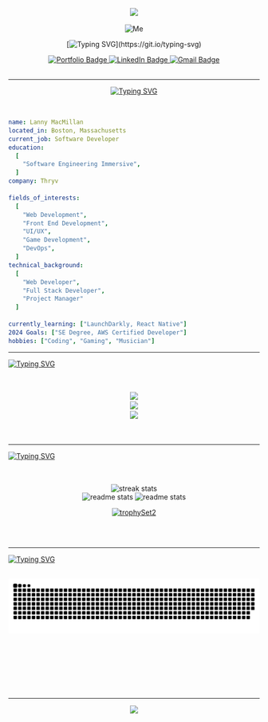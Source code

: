 <p align="center">
  <img src="https://capsule-render.vercel.app/api?type=waving&color=gradient&text=Hello!&height=100&section=header"/>
</p>

<div id="header" align="center">
  
![Me](https://github.com/user-attachments/assets/14085aa8-7b98-47bb-beae-a88bfe395b7d)

<!-- https://readme-typing-svg.herokuapp.com/demo/?font=DM+Sans&weight=800&size=30&duration=10&pause=500&color=00DDFF&center=true&vCenter=true&repeat=false&width=1000&lines=My+Contributions+ -->
[![Typing SVG](https://readme-typing-svg.herokuapp.com?font=DM+Sans&weight=800&size=40&duration=4000&pause=500&color=00DDFF&center=true&vCenter=true&repeat=false&width=1000&lines=Hi+There!;Im+Lanny+MacMillan;Software+Developer;Game+Developer;Lets+create+something+together!)](https://git.io/typing-svg)

  <!-- social badges -->
  <div id="badges">
    <a href="https://develop.d341ahk13w5309.amplifyapp.com/">
      <img src="https://img.shields.io/badge/Portfolio-255E63?style=for-the-badge&logo=About.me&logoColor=white" alt="Portfolio Badge" target="_blank" rel="noopener noreferrer"/>
    </a>
    <a href="https://www.linkedin.com/in/lanny-macmillan/">
      <img src="https://img.shields.io/badge/LinkedIn-blue?style=for-the-badge&logo=linkedin&logoColor=white" alt="LinkedIn Badge"/>
    </a>
    <a href=""mailto:lanny.macmillan.dev@gmail.com">
      <img src="https://img.shields.io/badge/Gmail-D14836?style=for-the-badge&logo=gmail&logoColor=white" alt="Gmail Badge"/>
    </a>
  </div>
  
  <!-- profile views -->
  <img src="https://komarev.com/ghpvc/?username=Lanny-MacMillan&style=flat-square&color=blue" alt=""/>
  
  <!-- Hello World -->
  <div align="center">
  
  </div>
  

---

[![Typing SVG](https://readme-typing-svg.herokuapp.com?font=DM+Sans&weight=800&size=30&duration=10&pause=500&color=00DDFF&center=true&vCenter=true&repeat=false&width=1000&lines=About+Me)](https://git.io/typing-svg)

</div>
<br/>

```yaml
name: Lanny MacMillan
located_in: Boston, Massachusetts
current_job: Software Developer
education:
  [
    "Software Engineering Immersive",
  ]
company: Thryv

fields_of_interests:
  [
    "Web Development",
    "Front End Development",
    "UI/UX",
    "Game Development",
    "DevOps",
  ]
technical_background:
  [
    "Web Developer",
    "Full Stack Developer",
    "Project Manager"
  ]
  
currently_learning: ["LaunchDarkly, React Native"]
2024 Goals: ["SE Degree, AWS Certified Developer"]
hobbies: ["Coding", "Gaming", "Musician"]
```

---

[![Typing SVG](https://readme-typing-svg.herokuapp.com?font=DM+Sans&weight=800&size=30&duration=10&pause=500&color=00DDFF&center=true&vCenter=true&repeat=false&width=1000&lines=Languages+and+Tools)](https://git.io/typing-svg)

<br/>
<br/>
<div align="center">
  
  <img src="https://skillicons.dev/icons?i=html,css,javascript,nodejs,python,c#,typescript" />
  <br/>
  <img src="https://skillicons.dev/icons?i=react,nextjs,unity,express,mongodb,redux" />
  <br/>
  <img src="https://skillicons.dev/icons?i=tailwind,bootstrap,mui,github,git,postman,vscode,figma,notion" />
</div>
<br/>
<br/>

---

[![Typing SVG](https://readme-typing-svg.herokuapp.com?font=DM+Sans&weight=800&size=30&duration=10&pause=500&color=00DDFF&center=true&vCenter=true&repeat=false&width=1000&lines=My+Stats)](https://git.io/typing-svg)

<br/>
<br>
<div align="center">
  <!-- Streak style generator: https://github-readme-streak-stats.herokuapp.com/demo/ -->
  <img width=700 src="https://github-readme-streak-stats.herokuapp.com?user=Lanny-MacMillan&theme=travelers-theme&card_width=700&border_radius=10" alt="streak stats"/>
</div>
<div align="center">
  <img width=390 src="https://github-readme-stats-salesp07.vercel.app/api?username=Lanny-MacMillan&count_private=true&show_icons=true&theme=react&rank_icon=github&border_radius=10" alt="readme stats" />
  <img width=295 src="https://github-readme-stats.vercel.app/api/top-langs/?username=Lanny-MacMillan&hide=HTML&layout=compact&theme=react&border_radius=10" alt="readme stats" />
  
  [![trophySet2](https://github-profile-trophy.vercel.app/?username=lanny-macmillan&no-bg=true&column=-1&theme=darkhub&title=-Issues,-Reviews,-Experience)](https://github.com/lanny-macmillan/github-profile-trophy)
  
</div>
<br/>
<br/>

---

[![Typing SVG](https://readme-typing-svg.herokuapp.com?font=DM+Sans&weight=800&size=30&duration=10&pause=500&color=00DDFF&center=true&vCenter=true&repeat=false&width=1000&lines=My+Contributions+)](https://git.io/typing-svg)

<div align="center">
  <br>
  <picture>
    <source media="(prefers-color-scheme: dark)" srcset="https://raw.githubusercontent.com/platane/platane/output/github-contribution-grid-snake-dark.svg">
    <source media="(prefers-color-scheme: light)" srcset="https://raw.githubusercontent.com/platane/platane/output/github-contribution-grid-snake.svg">
    <img alt="github contribution grid snake animation" src="https://raw.githubusercontent.com/platane/platane/output/github-contribution-grid-snake.svg">
  </picture>

<!-- _generated with [Platane/snk](https://github.com/Platane/snk)_ -->

  <br/><br/><br/>
</div>
<br/>
<br/>

---

<p align="center">
  <img src="https://capsule-render.vercel.app/api?type=waving&color=gradient&height=100&section=footer"/>
</p>



<br/> 

